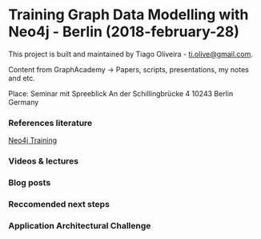 # Training Graph Data Modelling with Neo4j - Berlin (2018-february-28)

This project is built and maintained by Tiago Oliveira - [ti.olive@gmail.com](https://www.linkedin.com/in/tiagoliveira/).

Content from GraphAcademy -> Papers, scripts, presentations, my notes and etc.

Place: 
Seminar mit Spreeblick
An der Schillingbrücke 4
10243 Berlin
Germany

### References literature

[Neo4j Training](https://neo4j.com/events/world/training/)

### Videos & lectures

### Blog posts

### Reccomended next steps

### Application Architectural Challenge

